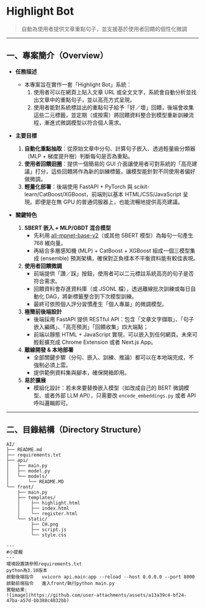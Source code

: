 # Highlight Bot

> 自動為使用者提供文章重點句子，並支援基於使用者回饋的個性化微調

---

## 一、專案簡介（Overview）

- **任務描述**  
  - 本專案旨在實作一套「Highlight Bot」系統：  
    1. 使用者可以在網頁上貼入文章 URL 或全文文字，系統會自動分析並找出文章中的重點句子，並以高亮方式呈現。  
    2. 使用者能對系統標註出的重點句子給予「好／壞」回饋，後端會收集這些二元標籤，並定期（或按需）將回饋資料整合到模型重新訓練流程，漸進式微調模型以符合個人需求。  

- **主要目標**  
  1. **自動化重點抽取**：從原始文章中分句、計算句子嵌入、透過輕量級分類器（MLP + 梯度提升樹）判斷每句是否為重點。  
  2. **使用者回饋迴圈**：提供一個簡易的 GUI 介面讓使用者可對系統的「高亮建議」打分，這些回饋將作為新的訓練標籤，讓模型能針對不同使用者偏好做微調。  
  3. **輕量化部署**：後端使用 FastAPI + PyTorch 與 scikit-learn/CatBoost/XGBoost，前端則以基本 HTML/CSS/JavaScript 呈現。即便是在無 GPU 的普通伺服器上，也能流暢地提供高亮建議。  

- **關鍵特色**  
  1. **SBERT 嵌入 + MLP/GBDT 混合模型**  
     - 先利用 [all-mpnet-base-v2](https://huggingface.co/sentence-transformers/all-mpnet-base-v2)（或其他 SBERT 模型）為每句一句產生 768 維向量。  
     - 再結合多層感知機 (MLP) + CatBoost + XGBoost 組成一個三模型集成 (ensemble) 預測架構，確保對正負樣本不平衡資料能有較佳表現。  
  2. **使用者回饋微調**  
     - 前端提供「讚／踩」按鈕，使用者可以二元標註系統高亮的句子是否符合需求。  
     - 回饋資料會存進資料庫（或 JSONL 檔），透過離線批次訓練或每日自動化 DAG，將新標籤整合到下次模型訓練。  
     - 最終可依照個人評分習慣產生「個人專屬」的微調模型。  
  3. **極簡前後端設計**  
     - 後端採用 FastAPI 提供 RESTful API：包含「文章文字擷取」、「句子嵌入編碼」、「高亮預測」「回饋收集」四大端點；  
     - 前端以靜態 HTML + JavaScript 實現，可以嵌入到任何網頁。未來可輕鬆擴充成 Chrome Extension 或者 Next.js App。  
  4. **離線開發 & 本地部署**  
     - 全部關鍵步驟（分句、嵌入、訓練、推論）都可以在本地端完成，不強制必須上雲。  
     - 提供範例資料集與腳本，確保開箱即用。  
  5. **易於擴展**  
     - 模組化設計：若未來要替換嵌入模型（如改成自己的 BERT 微調模型、或者外部 LLM API），只需要改 `encode_embeddings.py` 或者 API 呼叫邏輯即可。  

---

## 二、目錄結構（Directory Structure）

```plaintext
AI/
├── README.md
├── requirements.txt
├── api/
│   ├── main.py
│   ├── model.py
│   └── models/
│       └── README.MD
└── front/
    ├── main.py
    ├── templates/
    │    ├── highlight.html
    │    ├── index.html
    │    └── register.html
    └── static/
         ├── CH.png
         ├── script.js
         └── style.css

---
#小提醒
---
環境設置請參照requirements.txt
python為3.10版本
啟動後端指令   uvicorn api.main:app --reload --host 0.0.0.0 --port 8000
啟動前端指令   進入front/執行python main.py
實驗結果:
![image](https://github.com/user-attachments/assets/a13a39c4-bf24-47ba-a57d-bb388c4832bb)

